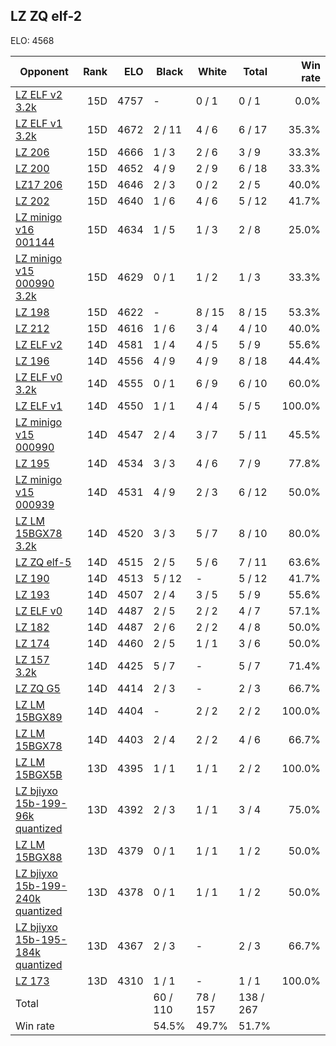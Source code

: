 ## LZ ZQ elf-2 ##

ELO: 4568

Opponent | Rank | ELO | Black | White | Total | Win rate
---------|-----:|----:|-------|-------|-------|-------:
[LZ ELF v2 3.2k](LZ%20ELF%20v2%203.2k.md) | 15D | 4757 | - | 0 / 1 | 0 / 1 | 0.0%
[LZ ELF v1 3.2k](LZ%20ELF%20v1%203.2k.md) | 15D | 4672 | 2 / 11 | 4 / 6 | 6 / 17 | 35.3%
[LZ 206](LZ%20206.md) | 15D | 4666 | 1 / 3 | 2 / 6 | 3 / 9 | 33.3%
[LZ 200](LZ%20200.md) | 15D | 4652 | 4 / 9 | 2 / 9 | 6 / 18 | 33.3%
[LZ17 206](LZ17%20206.md) | 15D | 4646 | 2 / 3 | 0 / 2 | 2 / 5 | 40.0%
[LZ 202](LZ%20202.md) | 15D | 4640 | 1 / 6 | 4 / 6 | 5 / 12 | 41.7%
[LZ minigo v16 001144](LZ%20minigo%20v16%20001144.md) | 15D | 4634 | 1 / 5 | 1 / 3 | 2 / 8 | 25.0%
[LZ minigo v15 000990 3.2k](LZ%20minigo%20v15%20000990%203.2k.md) | 15D | 4629 | 0 / 1 | 1 / 2 | 1 / 3 | 33.3%
[LZ 198](LZ%20198.md) | 15D | 4622 | - | 8 / 15 | 8 / 15 | 53.3%
[LZ 212](LZ%20212.md) | 15D | 4616 | 1 / 6 | 3 / 4 | 4 / 10 | 40.0%
[LZ ELF v2](LZ%20ELF%20v2.md) | 14D | 4581 | 1 / 4 | 4 / 5 | 5 / 9 | 55.6%
[LZ 196](LZ%20196.md) | 14D | 4556 | 4 / 9 | 4 / 9 | 8 / 18 | 44.4%
[LZ ELF v0 3.2k](LZ%20ELF%20v0%203.2k.md) | 14D | 4555 | 0 / 1 | 6 / 9 | 6 / 10 | 60.0%
[LZ ELF v1](LZ%20ELF%20v1.md) | 14D | 4550 | 1 / 1 | 4 / 4 | 5 / 5 | 100.0%
[LZ minigo v15 000990](LZ%20minigo%20v15%20000990.md) | 14D | 4547 | 2 / 4 | 3 / 7 | 5 / 11 | 45.5%
[LZ 195](LZ%20195.md) | 14D | 4534 | 3 / 3 | 4 / 6 | 7 / 9 | 77.8%
[LZ minigo v15 000939](LZ%20minigo%20v15%20000939.md) | 14D | 4531 | 4 / 9 | 2 / 3 | 6 / 12 | 50.0%
[LZ LM 15BGX78 3.2k](LZ%20LM%2015BGX78%203.2k.md) | 14D | 4520 | 3 / 3 | 5 / 7 | 8 / 10 | 80.0%
[LZ ZQ elf-5](LZ%20ZQ%20elf-5.md) | 14D | 4515 | 2 / 5 | 5 / 6 | 7 / 11 | 63.6%
[LZ 190](LZ%20190.md) | 14D | 4513 | 5 / 12 | - | 5 / 12 | 41.7%
[LZ 193](LZ%20193.md) | 14D | 4507 | 2 / 4 | 3 / 5 | 5 / 9 | 55.6%
[LZ ELF v0](LZ%20ELF%20v0.md) | 14D | 4487 | 2 / 5 | 2 / 2 | 4 / 7 | 57.1%
[LZ 182](LZ%20182.md) | 14D | 4487 | 2 / 6 | 2 / 2 | 4 / 8 | 50.0%
[LZ 174](LZ%20174.md) | 14D | 4460 | 2 / 5 | 1 / 1 | 3 / 6 | 50.0%
[LZ 157 3.2k](LZ%20157%203.2k.md) | 14D | 4425 | 5 / 7 | - | 5 / 7 | 71.4%
[LZ ZQ G5](LZ%20ZQ%20G5.md) | 14D | 4414 | 2 / 3 | - | 2 / 3 | 66.7%
[LZ LM 15BGX89](LZ%20LM%2015BGX89.md) | 14D | 4404 | - | 2 / 2 | 2 / 2 | 100.0%
[LZ LM 15BGX78](LZ%20LM%2015BGX78.md) | 14D | 4403 | 2 / 4 | 2 / 2 | 4 / 6 | 66.7%
[LZ LM 15BGX5B](LZ%20LM%2015BGX5B.md) | 13D | 4395 | 1 / 1 | 1 / 1 | 2 / 2 | 100.0%
[LZ bjiyxo 15b-199-96k quantized](LZ%20bjiyxo%2015b-199-96k%20quantized.md) | 13D | 4392 | 2 / 3 | 1 / 1 | 3 / 4 | 75.0%
[LZ LM 15BGX88](LZ%20LM%2015BGX88.md) | 13D | 4379 | 0 / 1 | 1 / 1 | 1 / 2 | 50.0%
[LZ bjiyxo 15b-199-240k quantized](LZ%20bjiyxo%2015b-199-240k%20quantized.md) | 13D | 4378 | 0 / 1 | 1 / 1 | 1 / 2 | 50.0%
[LZ bjiyxo 15b-195-184k quantized](LZ%20bjiyxo%2015b-195-184k%20quantized.md) | 13D | 4367 | 2 / 3 | - | 2 / 3 | 66.7%
[LZ 173](LZ%20173.md) | 13D | 4310 | 1 / 1 | - | 1 / 1 | 100.0%
Total | | | 60 / 110 | 78 / 157 | 138 / 267 | 
Win rate| | | 54.5% | 49.7% | 51.7% | 
